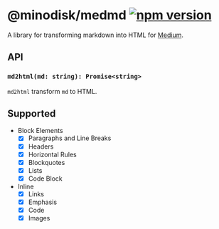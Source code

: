 # @minodisk/medmd [![npm version](https://img.shields.io/npm/v/@minodisk/medmd.svg?style=flat-square)](https://www.npmjs.com/package/@minodisk/medmd)

A library for transforming markdown into HTML for [Medium](https://medium.com/).

## API

### `md2html(md: string): Promise<string>`

`md2html` transform `md` to HTML.

## Supported

* Block Elements
  * [x] Paragraphs and Line Breaks
  * [x] Headers
  * [x] Horizontal Rules
  * [x] Blockquotes
  * [x] Lists
  * [x] Code Block
* Inline
  * [x] Links
  * [x] Emphasis
  * [x] Code
  * [x] Images
